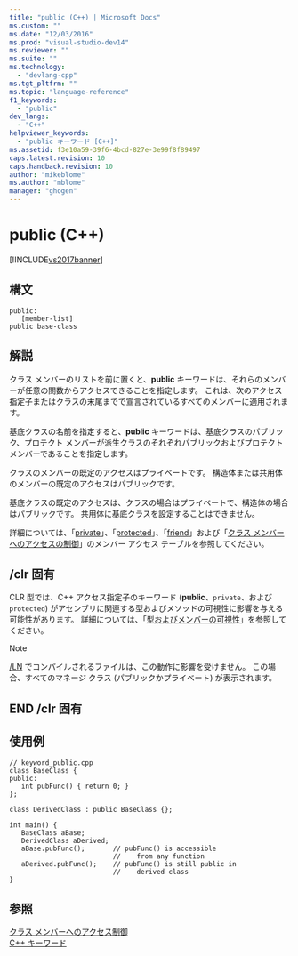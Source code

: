 ```yaml
---
title: "public (C++) | Microsoft Docs"
ms.custom: ""
ms.date: "12/03/2016"
ms.prod: "visual-studio-dev14"
ms.reviewer: ""
ms.suite: ""
ms.technology: 
  - "devlang-cpp"
ms.tgt_pltfrm: ""
ms.topic: "language-reference"
f1_keywords: 
  - "public"
dev_langs: 
  - "C++"
helpviewer_keywords: 
  - "public キーワード [C++]"
ms.assetid: f3e10a59-39f6-4bcd-827e-3e99f8f89497
caps.latest.revision: 10
caps.handback.revision: 10
author: "mikeblome"
ms.author: "mblome"
manager: "ghogen"
---
```

# public (C++)
[!INCLUDE[vs2017banner](../assembler/inline/includes/vs2017banner.md)]

## 構文  
  
```  
public:  
   [member-list]  
public base-class  
```  
  
## 解説  
 クラス メンバーのリストを前に置くと、**public** キーワードは、それらのメンバーが任意の関数からアクセスできることを指定します。  これは、次のアクセス指定子またはクラスの末尾までで宣言されているすべてのメンバーに適用されます。  
  
 基底クラスの名前を指定すると、**public** キーワードは、基底クラスのパブリック、プロテクト メンバーが派生クラスのそれぞれパブリックおよびプロテクト メンバーであることを指定します。  
  
 クラスのメンバーの既定のアクセスはプライベートです。  構造体または共用体のメンバーの既定のアクセスはパブリックです。  
  
 基底クラスの既定のアクセスは、クラスの場合はプライベートで、構造体の場合はパブリックです。  共用体に基底クラスを設定することはできません。  
  
 詳細については、「[private](../Topic/private%20\(C++\).md)」、「[protected](../Topic/protected%20\(C++\).md)」、「[friend](../cpp/friend-cpp.md)」および「[クラス メンバーへのアクセスの制御](../misc/controlling-access-to-class-members.md)」のメンバー アクセス テーブルを参照してください。  
  
## \/clr 固有  
 CLR 型では、C\+\+ アクセス指定子のキーワード \(**public**、`private`、および `protected`\) がアセンブリに関連する型およびメソッドの可視性に影響を与える可能性があります。  詳細については、「[型およびメンバーの可視性](../Topic/Type%20and%20Member%20Visibility.md)」を参照してください。  
  
> [!NOTE]
>  [\/LN](../build/reference/ln-create-msil-module.md) でコンパイルされるファイルは、この動作に影響を受けません。  この場合、すべてのマネージ クラス \(パブリックかプライベート\) が表示されます。  
  
## END \/clr 固有  
  
## 使用例  
  
```  
// keyword_public.cpp  
class BaseClass {  
public:  
   int pubFunc() { return 0; }  
};  
  
class DerivedClass : public BaseClass {};  
  
int main() {  
   BaseClass aBase;  
   DerivedClass aDerived;  
   aBase.pubFunc();       // pubFunc() is accessible   
                          //    from any function  
   aDerived.pubFunc();    // pubFunc() is still public in   
                          //    derived class  
}  
```  
  
## 参照  
 [クラス メンバーへのアクセス制御](../misc/controlling-access-to-class-members.md)   
 [C\+\+ キーワード](../cpp/keywords-cpp.md)